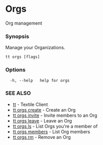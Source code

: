 # Orgs

Org management

### Synopsis

Manage your Organizations.

```
tt orgs [flags]
```

### Options

```
  -h, --help   help for orgs
```

### SEE ALSO

* [tt](tt.md)	 - Textile Client
* [tt orgs create](tt_orgs_create.md)	 - Create an Org
* [tt orgs invite](tt_orgs_invite.md)	 - Invite members to an Org
* [tt orgs leave](tt_orgs_leave.md)	 - Leave an Org
* [tt orgs ls](tt_orgs_ls.md)	 - List Orgs you're a member of
* [tt orgs members](tt_orgs_members.md)	 - List Org members
* [tt orgs rm](tt_orgs_rm.md)	 - Remove an Org
